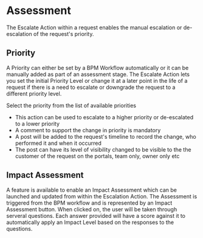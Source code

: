 # Assessment
The Escalate Action within a request enables the manual escalation or de-escalation of the request's priority.

## Priority
A Priority can either be set by a BPM Workflow automatically or it can be manually added as part of an assessment stage. The Escalate Action lets you set the initial Priority Level or change it at a later point in the life of a request if there is a need to escalate or downgrade the request to a different priority level.

Select the priority from the list of available priorities

* This action can be used to escalate to a higher priority or de-escalated to a lower priority
* A comment to support the change in priority is mandatory
* A post will be added to the request's timeline to record the change, who performed it and when it occurred
* The post can have its level of visibility changed to be visible to the the customer of the request on the portals, team only, owner only etc

## Impact Assessment
A feature is available to enable an Impact Assessment which can be launched and updated from within the Escalation Action. The Assessment is triggered from the BPM workflow and is represented by an Impact Assessment button. When clicked on, the user will be taken through serveral questions. Each answer provided will have a score against it to automatically apply an Impact Level based on the responses to the questions.